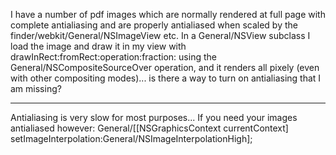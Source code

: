 I have a number of pdf images which are normally rendered at full page with complete antialiasing and are properly antialiased when scaled by the finder/webkit/General/NSImageView etc.  In a General/NSView subclass I load the image and draw it in my view with drawInRect:fromRect:operation:fraction: using the General/NSCompositeSourceOver operation, and it renders all pixely (even with other compositing modes)... is there a way to turn on antialiasing that I am missing?

----

Antialiasing is very slow for most purposes... If you need your images antialiased however: General/[[NSGraphicsContext currentContext] setImageInterpolation:General/NSImageInterpolationHigh];